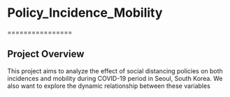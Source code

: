 # Policy_Incidence_Mobility
================

## Project Overview

This project aims to analyze the effect of social distancing policies on both incidences and mobility during COVID-19 period in Seoul, South Korea. We also want to explore the dynamic relationship between these variables


